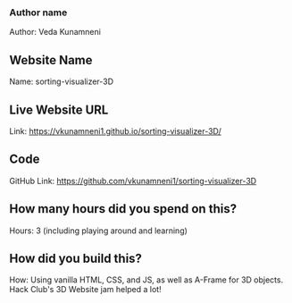 ### Author name

Author: Veda Kunamneni

## Website Name

Name: sorting-visualizer-3D

## Live Website URL

Link: https://vkunamneni1.github.io/sorting-visualizer-3D/

## Code

GitHub Link: https://github.com/vkunamneni1/sorting-visualizer-3D

## How many hours did you spend on this?

Hours: 3 (including playing around and learning)

## How did you build this?

How: Using vanilla HTML, CSS, and JS, as well as A-Frame for 3D objects. Hack Club's 3D Website jam helped a lot! 
